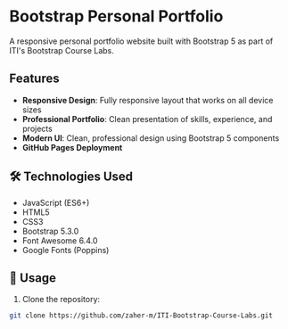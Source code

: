 # Bootstrap Personal Portfolio

A responsive personal portfolio website built with Bootstrap 5 as part of ITI's Bootstrap Course Labs.

## Features

- **Responsive Design**: Fully responsive layout that works on all device sizes
- **Professional Portfolio**: Clean presentation of skills, experience, and projects
- **Modern UI**: Clean, professional design using Bootstrap 5 components
- **GitHub Pages Deployment**

## 🛠️ Technologies Used

- JavaScript (ES6+)
- HTML5
- CSS3
- Bootstrap 5.3.0
- Font Awesome 6.4.0
- Google Fonts (Poppins)


## 📝 Usage
1. Clone the repository:
```bash
git clone https://github.com/zaher-m/ITI-Bootstrap-Course-Labs.git
```

